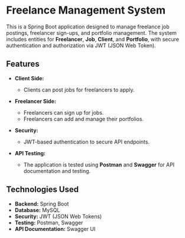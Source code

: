 
# Freelance Management System

This is a Spring Boot application designed to manage freelance job postings, freelancer sign-ups, and portfolio management. The system includes entities for **Freelancer**, **Job**, **Client**, and **Portfolio**, with secure authentication and authorization via JWT (JSON Web Token).

## Features
- **Client Side:**
  - Clients can post jobs for freelancers to apply.
  
- **Freelancer Side:**
  - Freelancers can sign up for jobs.
  - Freelancers can add and manage their portfolios.
  
- **Security:**
  - JWT-based authentication to secure API endpoints.
  
- **API Testing:**
  - The application is tested using **Postman** and **Swagger** for API documentation and testing.

## Technologies Used
- **Backend:** Spring Boot
- **Database:** MySQL
- **Security:** JWT (JSON Web Tokens)
- **Testing:** Postman, Swagger
- **API Documentation:** Swagger UI


